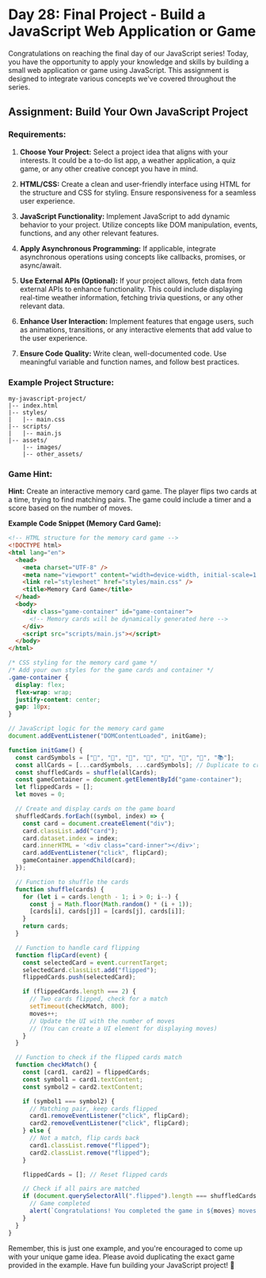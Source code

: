 # Day 28: Final Project - Build a JavaScript Web Application or Game

Congratulations on reaching the final day of our JavaScript series! Today, you have the opportunity to apply your knowledge and skills by building a small web application or game using JavaScript. This assignment is designed to integrate various concepts we've covered throughout the series.

## Assignment: Build Your Own JavaScript Project

### Requirements:

1. **Choose Your Project:** Select a project idea that aligns with your interests. It could be a to-do list app, a weather application, a quiz game, or any other creative concept you have in mind.

2. **HTML/CSS:** Create a clean and user-friendly interface using HTML for the structure and CSS for styling. Ensure responsiveness for a seamless user experience.

3. **JavaScript Functionality:** Implement JavaScript to add dynamic behavior to your project. Utilize concepts like DOM manipulation, events, functions, and any other relevant features.

4. **Apply Asynchronous Programming:** If applicable, integrate asynchronous operations using concepts like callbacks, promises, or async/await.

5. **Use External APIs (Optional):** If your project allows, fetch data from external APIs to enhance functionality. This could include displaying real-time weather information, fetching trivia questions, or any other relevant data.

6. **Enhance User Interaction:** Implement features that engage users, such as animations, transitions, or any interactive elements that add value to the user experience.

7. **Ensure Code Quality:** Write clean, well-documented code. Use meaningful variable and function names, and follow best practices.

### Example Project Structure:

```plaintext
my-javascript-project/
|-- index.html
|-- styles/
|   |-- main.css
|-- scripts/
|   |-- main.js
|-- assets/
    |-- images/
    |-- other_assets/
```

### Game Hint:

**Hint:** Create an interactive memory card game. The player flips two cards at a time, trying to find matching pairs. The game could include a timer and a score based on the number of moves.

**Example Code Snippet (Memory Card Game):**

```html
<!-- HTML structure for the memory card game -->
<!DOCTYPE html>
<html lang="en">
  <head>
    <meta charset="UTF-8" />
    <meta name="viewport" content="width=device-width, initial-scale=1.0" />
    <link rel="stylesheet" href="styles/main.css" />
    <title>Memory Card Game</title>
  </head>
  <body>
    <div class="game-container" id="game-container">
      <!-- Memory cards will be dynamically generated here -->
    </div>
    <script src="scripts/main.js"></script>
  </body>
</html>
```

```css
/* CSS styling for the memory card game */
/* Add your own styles for the game cards and container */
.game-container {
  display: flex;
  flex-wrap: wrap;
  justify-content: center;
  gap: 10px;
}
```

```javascript
// JavaScript logic for the memory card game
document.addEventListener("DOMContentLoaded", initGame);

function initGame() {
  const cardSymbols = ["🌟", "🎉", "🌈", "🚀", "🎨", "🍕", "🎸", "📚"];
  const allCards = [...cardSymbols, ...cardSymbols]; // Duplicate to create pairs
  const shuffledCards = shuffle(allCards);
  const gameContainer = document.getElementById("game-container");
  let flippedCards = [];
  let moves = 0;

  // Create and display cards on the game board
  shuffledCards.forEach((symbol, index) => {
    const card = document.createElement("div");
    card.classList.add("card");
    card.dataset.index = index;
    card.innerHTML = '<div class="card-inner"></div>';
    card.addEventListener("click", flipCard);
    gameContainer.appendChild(card);
  });

  // Function to shuffle the cards
  function shuffle(cards) {
    for (let i = cards.length - 1; i > 0; i--) {
      const j = Math.floor(Math.random() * (i + 1));
      [cards[i], cards[j]] = [cards[j], cards[i]];
    }
    return cards;
  }

  // Function to handle card flipping
  function flipCard(event) {
    const selectedCard = event.currentTarget;
    selectedCard.classList.add("flipped");
    flippedCards.push(selectedCard);

    if (flippedCards.length === 2) {
      // Two cards flipped, check for a match
      setTimeout(checkMatch, 800);
      moves++;
      // Update the UI with the number of moves
      // (You can create a UI element for displaying moves)
    }
  }

  // Function to check if the flipped cards match
  function checkMatch() {
    const [card1, card2] = flippedCards;
    const symbol1 = card1.textContent;
    const symbol2 = card2.textContent;

    if (symbol1 === symbol2) {
      // Matching pair, keep cards flipped
      card1.removeEventListener("click", flipCard);
      card2.removeEventListener("click", flipCard);
    } else {
      // Not a match, flip cards back
      card1.classList.remove("flipped");
      card2.classList.remove("flipped");
    }

    flippedCards = []; // Reset flipped cards

    // Check if all pairs are matched
    if (document.querySelectorAll(".flipped").length === shuffledCards.length) {
      // Game completed
      alert(`Congratulations! You completed the game in ${moves} moves.`);
    }
  }
}
```

Remember, this is just one example, and you're encouraged to come up with your unique game idea. Please avoid duplicating the exact game provided in the example. Have fun building your JavaScript project! 🎉

```

```
